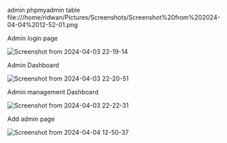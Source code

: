admin phpmyadmin table
file:///home/ridwan/Pictures/Screenshots/Screenshot%20from%202024-04-04%2012-52-01.png

Admin login page 

![Screenshot from 2024-04-03 22-19-14](https://github.com/ridwanahmed002/Inventory-Management-System/assets/149960584/8b1e1a89-9948-4fc6-93c9-097f49e24b96)

Admin Dashboard

![Screenshot from 2024-04-03 22-20-51](https://github.com/ridwanahmed002/Inventory-Management-System/assets/149960584/dccbe5db-ca20-44f8-8006-661a47aa0a62)

Admin management Dashboard

![Screenshot from 2024-04-03 22-22-31](https://github.com/ridwanahmed002/Inventory-Management-System/assets/149960584/20a8a26e-277a-4383-a860-d6eb030c40b1)

Add admin page

![Screenshot from 2024-04-04 12-50-37](https://github.com/ridwanahmed002/Inventory-Management-System/assets/149960584/de032686-a66d-4b40-9aee-a4783675991a)
